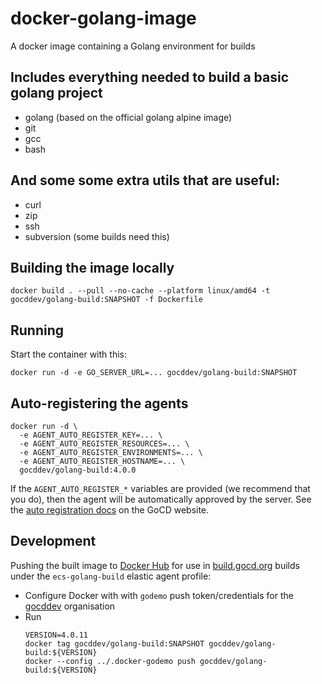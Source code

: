# docker-golang-image
A docker image containing a Golang environment for builds

## Includes everything needed to build a basic golang project

- golang (based on the official golang alpine image)
- git
- gcc
- bash

## And some some extra utils that are useful:

- curl
- zip
- ssh
- subversion (some builds need this)

## Building the image locally

```shell
docker build . --pull --no-cache --platform linux/amd64 -t gocddev/golang-build:SNAPSHOT -f Dockerfile
```

## Running

Start the container with this:

```
docker run -d -e GO_SERVER_URL=... gocddev/golang-build:SNAPSHOT
```

## Auto-registering the agents

```
docker run -d \
  -e AGENT_AUTO_REGISTER_KEY=... \
  -e AGENT_AUTO_REGISTER_RESOURCES=... \
  -e AGENT_AUTO_REGISTER_ENVIRONMENTS=... \
  -e AGENT_AUTO_REGISTER_HOSTNAME=... \
  gocddev/golang-build:4.0.0
```

If the `AGENT_AUTO_REGISTER_*` variables are provided (we recommend that you do), then the agent will be automatically approved by the server. See the [auto registration docs](https://docs.gocd.org/current/advanced_usage/agent_auto_register.html) on the GoCD website.

## Development

Pushing the built image to [Docker Hub](https://hub.docker.com/r/gocddev/golang-build) for use in [build.gocd.org](https://build.gocd.org/) builds under the `ecs-golang-build` elastic agent profile:
* Configure Docker with with `godemo` push token/credentials for the [gocddev](https://hub.docker.com/u/gocddev) organisation
* Run
  ```shell
  VERSION=4.0.11
  docker tag gocddev/golang-build:SNAPSHOT gocddev/golang-build:${VERSION}
  docker --config ../.docker-godemo push gocddev/golang-build:${VERSION}
  ```